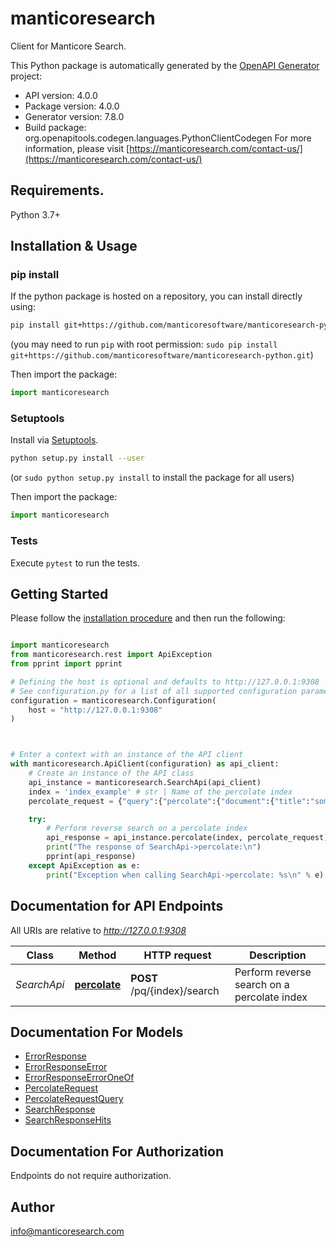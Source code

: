 # manticoresearch
Сlient for Manticore Search.


This Python package is automatically generated by the [OpenAPI Generator](https://openapi-generator.tech) project:

- API version: 4.0.0
- Package version: 4.0.0
- Generator version: 7.8.0
- Build package: org.openapitools.codegen.languages.PythonClientCodegen
For more information, please visit [https://manticoresearch.com/contact-us/](https://manticoresearch.com/contact-us/)

## Requirements.

Python 3.7+

## Installation & Usage
### pip install

If the python package is hosted on a repository, you can install directly using:

```sh
pip install git+https://github.com/manticoresoftware/manticoresearch-python.git
```
(you may need to run `pip` with root permission: `sudo pip install git+https://github.com/manticoresoftware/manticoresearch-python.git`)

Then import the package:
```python
import manticoresearch
```

### Setuptools

Install via [Setuptools](http://pypi.python.org/pypi/setuptools).

```sh
python setup.py install --user
```
(or `sudo python setup.py install` to install the package for all users)

Then import the package:
```python
import manticoresearch
```

### Tests

Execute `pytest` to run the tests.

## Getting Started

Please follow the [installation procedure](#installation--usage) and then run the following:

```python

import manticoresearch
from manticoresearch.rest import ApiException
from pprint import pprint

# Defining the host is optional and defaults to http://127.0.0.1:9308
# See configuration.py for a list of all supported configuration parameters.
configuration = manticoresearch.Configuration(
    host = "http://127.0.0.1:9308"
)



# Enter a context with an instance of the API client
with manticoresearch.ApiClient(configuration) as api_client:
    # Create an instance of the API class
    api_instance = manticoresearch.SearchApi(api_client)
    index = 'index_example' # str | Name of the percolate index
    percolate_request = {"query":{"percolate":{"document":{"title":"some text to match"}}}} # PercolateRequest | 

    try:
        # Perform reverse search on a percolate index
        api_response = api_instance.percolate(index, percolate_request)
        print("The response of SearchApi->percolate:\n")
        pprint(api_response)
    except ApiException as e:
        print("Exception when calling SearchApi->percolate: %s\n" % e)

```

## Documentation for API Endpoints

All URIs are relative to *http://127.0.0.1:9308*

Class | Method | HTTP request | Description
------------ | ------------- | ------------- | -------------
*SearchApi* | [**percolate**](docs/SearchApi.md#percolate) | **POST** /pq/{index}/search | Perform reverse search on a percolate index


## Documentation For Models

 - [ErrorResponse](docs/ErrorResponse.md)
 - [ErrorResponseError](docs/ErrorResponseError.md)
 - [ErrorResponseErrorOneOf](docs/ErrorResponseErrorOneOf.md)
 - [PercolateRequest](docs/PercolateRequest.md)
 - [PercolateRequestQuery](docs/PercolateRequestQuery.md)
 - [SearchResponse](docs/SearchResponse.md)
 - [SearchResponseHits](docs/SearchResponseHits.md)


<a id="documentation-for-authorization"></a>
## Documentation For Authorization

Endpoints do not require authorization.


## Author

info@manticoresearch.com


